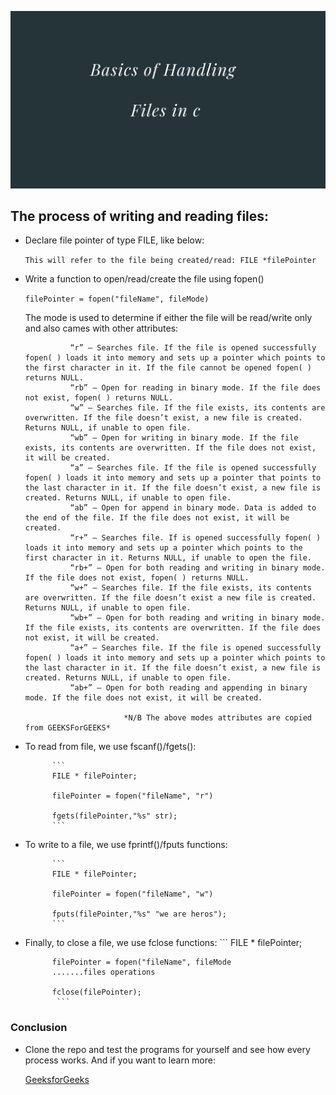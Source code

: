 
![manipulating files in c](https://github.com/kihuni/File-I-O/blob/main/Manipulatin%20file%20in%20c.png)


## The process of writing and reading files:

- Declare file pointer of type FILE, like below:
    
    

    `This will refer to the file being created/read: FILE *filePointer`

- Write a function to open/read/create the file using fopen()

    `filePointer = fopen("fileName", fileMode)`

    The mode is used to determine if either the file will be read/write only and also cames with other attributes:
    

                “r” – Searches file. If the file is opened successfully fopen( ) loads it into memory and sets up a pointer which points to the first character in it. If the file cannot be opened fopen( ) returns NULL.
                “rb” – Open for reading in binary mode. If the file does not exist, fopen( ) returns NULL.
                “w” – Searches file. If the file exists, its contents are overwritten. If the file doesn’t exist, a new file is created. Returns NULL, if unable to open file.
                “wb” – Open for writing in binary mode. If the file exists, its contents are overwritten. If the file does not exist, it will be created.
                “a” – Searches file. If the file is opened successfully fopen( ) loads it into memory and sets up a pointer that points to the last character in it. If the file doesn’t exist, a new file is created. Returns NULL, if unable to open file.
                “ab” – Open for append in binary mode. Data is added to the end of the file. If the file does not exist, it will be created.
                “r+” – Searches file. If is opened successfully fopen( ) loads it into memory and sets up a pointer which points to the first character in it. Returns NULL, if unable to open the file.
                “rb+” – Open for both reading and writing in binary mode. If the file does not exist, fopen( ) returns NULL.
                “w+” – Searches file. If the file exists, its contents are overwritten. If the file doesn’t exist a new file is created. Returns NULL, if unable to open file.
                “wb+” – Open for both reading and writing in binary mode. If the file exists, its contents are overwritten. If the file does not exist, it will be created.
                “a+” – Searches file. If the file is opened successfully fopen( ) loads it into memory and sets up a pointer which points to the last character in it. If the file doesn’t exist, a new file is created. Returns NULL, if unable to open file.
                “ab+” – Open for both reading and appending in binary mode. If the file does not exist, it will be created.

                            *N/B The above modes attributes are copied from GEEKSForGEEKS*

- To read from file, we use fscanf()/fgets():

            ```
            FILE * filePointer;

            filePointer = fopen("fileName", "r")

            fgets(filePointer,"%s" str);
            ```
- To write to a file, we use fprintf()/fputs functions:


            ```
            FILE * filePointer;

            filePointer = fopen("fileName", "w")

            fputs(filePointer,"%s" "we are heros");
            ```

- Finally, to close a file, we use fclose functions:
            ```
            FILE * filePointer;

            filePointer = fopen("fileName", fileMode
            .......files operations

            fclose(filePointer);
             ```
### Conclusion

- Clone the repo and test the programs for yourself and see how every process works. And if you want to learn more:

    [GeeksforGeeks](https://www.geeksforgeeks.org/basics-file-handling-c/)


